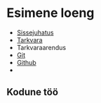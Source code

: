# Esimene loeng

- [Sissejuhatus](../../concepts/sissejuhatus/about.md)
- [Tarkvara](../../concepts/tarkvara/about.md)
- Tarkvaraarendus
- [Git](../../concepts/git/about.md)
- [Github](../../concepts/github/readme.md)
- 


## Kodune töö
